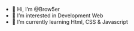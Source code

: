 - 👋 Hi, I’m @Brow5er
- 👀 I’m interested in Development Web
- 🌱 I’m currently learning Html, CSS & Javascript

<!---
Brow5er/Brow5er is a ✨ special ✨ repository because its `README.md` (this file) appears on your GitHub profile.
You can click the Preview link to take a look at your changes.
--->
